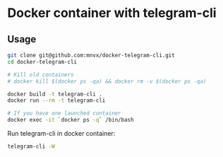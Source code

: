 # Docker container with telegram-cli

## Usage

```bash
git clone git@github.com:mnvx/docker-telegram-cli.git
cd docker-telegram-cli

# Kill old containers
# docker kill $(docker ps -qa) && docker rm -v $(docker ps -qa)

docker build -t telegram-cli .
docker run --rm -t telegram-cli

# If you have one launched container
docker exec -it `docker ps -q` /bin/bash
```

Run telegram-cli in docker container:

```bash
telegram-cli -W
```
